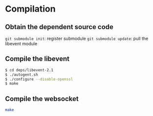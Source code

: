 # Compilation
## Obtain the dependent source code
``` git submodule init ```: register submodule 
``` git submodule update ```: pull the libevent module

## Compile the libevent
``` bash
$ cd deps/libevent-2.1
$ ./autogent.sh
$ ./configure --disable-openssl
$ make
```

## Compile the websocket

``` bash
make
```
